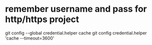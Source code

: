 


# remember username and pass for http/https project
git config --global credential.helper cache
git config credential.helper 'cache --timeout=3600'
